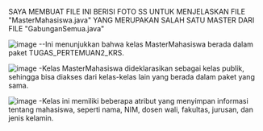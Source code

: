 SAYA MEMBUAT FILE INI BERISI FOTO SS UNTUK MENJELASKAN FILE "MasterMahasiswa.java" YANG MERUPAKAN SALAH SATU MASTER DARI FILE "GabunganSemua.java"

![image](https://github.com/user-attachments/assets/8106bf5c-4b89-48bf-ab28-7d0e5a96a205)
--Ini menunjukkan bahwa kelas MasterMahasiswa berada dalam paket TUGAS_PERTEMUAN2_KRS.

![image](https://github.com/user-attachments/assets/43f79f60-91b2-463f-a0df-c30bbcfbc1fb)
-Kelas MasterMahasiswa dideklarasikan sebagai kelas publik, sehingga bisa diakses dari kelas-kelas lain yang berada dalam paket yang sama.

![image](https://github.com/user-attachments/assets/f3e6fd48-f88e-4fc2-925c-bd9929c1011c)
-Kelas ini memiliki beberapa atribut yang menyimpan informasi tentang mahasiswa, seperti nama, NIM, dosen wali, fakultas, jurusan, dan jenis kelamin.
